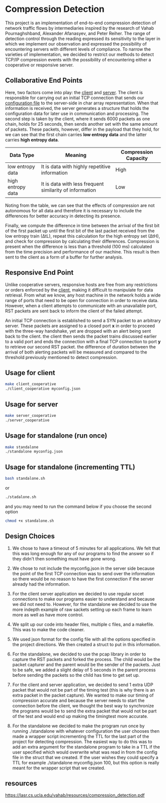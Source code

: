 # Compression Detection

This project is an implementation of end-to-end compression detection of network traffic flows by intermediaries inspired by the research of Vahab Pournaghshband, Alexander Afanasyev, and Peter Reiher. The range of detection control through the reading expressed its sensitivity to the layer in which we implement our observation and expressed the possibility of encountering servers with different levels of compliance. To narrow the varieties of implementation, we decided to restrict our methods to detect TCP/IP compression events with the possibility of encountering either a cooperative or responsive server.

## Collaborative End Points  
Here, two factors come into play: the [client](client_cooperative.c) and [server](server_cooperative.c). The client is responsible for carrying out an initial TCP connection that sends our [configuration file](myconfig.json) to the server-side in char array representation. When that information is received, the server generates a structure that holds the configuration data for later use in communication and processing. The second step is taken by the client, where it sends 6000 packets as one chain, holds for 25 seconds, then sends another set with the same amount of packets. These packets, however, differ in the payload that they hold, for we can see that the first chain carries **low entropy data** and the latter carries **high entropy data**. 

Data Type         | Meaning                                                 | Compression Capacity
-------------     | -------------                                           | -------------
low entropy data  | It is data with highly repetitive information           | High
high entropy data | It is data with less frequent similarity of information | Low 


Noting from the table, we can see that the effects of compression are not autonomous for all data and therefore it is necessary to include the differences for better accuracy in detecting its presence. 

Finally, we compute the difference in time between the arrival of the first bit of the first packet up until the first bit of the last packet received from the low entropy train (∆tL), repeat this calculation for the high entropy set (∆tH), and check for compression by calculating their differences. Compression is present when the difference is less than a threshold (100 ms) calculated from the time precision and performance of our machine. This result is then sent to the client as a form of a buffer for further analysis.

## Responsive End Point 
Unlike cooperative servers, responsive hosts are free from any restrictions or orders enforced by the [client](standalone.c), making it difficult to manipulate for data retrieval. From what we know, any host machine in the network holds a wide range of ports that need to be open for connection in order to receive data. However, when a client attempts to communicate with an unavailable port, RST packets are sent back to inform the client of the failed attempt. 

An initial TCP connection is established to send a SYN packet to an arbitrary server. These packets are assigned to a closed port **x** in order to proceed with the three-way handshake, yet are dropped with an alert being sent back to the client. the client then sends the packet trains discussed earlier to a valid port and ends the connection with a final TCP connection to port **y** to retrieve our second RST packet. the difference of duration between the arrival of both alerting packets will be measured and compared to the threshold previously mentioned to detect compression. 

## Usage for client

```bash
make client_cooperative
./client_cooperative myconfig.json
```

## Usage for server

```bash
make server_cooperative
./server_cooperative
```

## Usage for standalone (run once)

```bash
make standalone
./standalone myconfig.json
```

## Usage for standalone (incrementing TTL)

```bash
bash standalone.sh
```

or  

```bash
./stadalone.sh
```

and you may need to run the command below if you choose the second option

```bash
chmod +x standalone.sh
```

## Design Choices

1. We chose to have a timeout of 5 minutes for all applications.  We felt that this was long enough for any of our programs to find the answer so if they didn't then something must have gone wrong.

2. We chose to not include the myconfig.json in the server side because the point of the first TCP connection was to send over the information so there would be no reason to have the first connection if the server already had the information.

3. For the client server application we decided to use regular socet connections to make our programs easier to understand and because we did not need to.  However, for the standalone we decided to use the more indepth example of raw sackets setting up each frame to learn more as well as have more control.

4. We split up our code into header files, multiple c files, and a makefile.  This was to make the code cleaner.

5. We used json format for the config file with all the options specified in the project directions. We then created a struct to put in this information.

6. For the standalone, we decided to use the pcap library in order to capture the RST packets and forked the process.  The child would be the packet capturer and the parent would be the sender of the packets.  Just to be safe, we added a slight delay of 5 seconds in the parent process before sending the packets so the child has time to get set up.

7. For the client and server application, we decided to send 1 extra UDP packet that would not be part of the timing test (this is why there is an extra packet in the packet capture).  We wanted to make our timing of compression accurate and because the server needs to start the connection before the client, we thought the best way to synchronize the programs would be to send the extra packet that would not be part of the test and would end up making the timingtest more accurate.

8. For the standalone we decided to make the program run once by running ./standalone with whatever configuration the user chooses then made a wrapper script incrementing the TTL for the last part of the project for detecting compression.  The easiest way to do this was to add an extra argument for the standalone program to take in a TTL if the user specified which would overwrite what was read in from the config file in the struct that we created.  If the user wishes they could specify a TTL for example ./standalone myconfig.json 100, but this option is really meant for the wrapper script that we created.

## resources
https://lasr.cs.ucla.edu/vahab/resources/compression_detection.pdf
